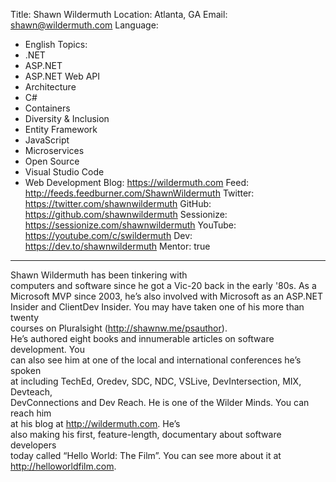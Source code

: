 Title: Shawn Wildermuth
Location: Atlanta, GA
Email: shawn@wildermuth.com
Language:
  - English
Topics:
  - .NET
  - ASP.NET
  - ASP.NET Web API
  - Architecture
  - C#
  - Containers
  - Diversity & Inclusion
  - Entity Framework
  - JavaScript
  - Microservices
  - Open Source
  - Visual Studio Code
  - Web Development
Blog: https://wildermuth.com
Feed: http://feeds.feedburner.com/ShawnWildermuth
Twitter: https://twitter.com/shawnwildermuth
GitHub: https://github.com/shawnwildermuth
Sessionize: https://sessionize.com/shawnwildermuth
YouTube: https://youtube.com/c/swildermuth
Dev: https://dev.to/shawnwildermuth
Mentor: true
---
Shawn Wildermuth has been tinkering with<br>computers and software since he got a Vic-20 back in the early '80s. As a<br>Microsoft MVP since 2003, he’s also involved with Microsoft as an ASP.NET<br>Insider and ClientDev Insider. You may have taken one of his more than twenty<br>courses on Pluralsight (http://shawnw.me/psauthor).<br>He’s authored eight books and innumerable articles on software development. You<br>can also see him at one of the local and international conferences he’s spoken<br>at including TechEd, Oredev, SDC, NDC, VSLive, DevIntersection, MIX, Devteach,<br>DevConnections and Dev Reach. He is one of the Wilder Minds. You can reach him<br>at his blog at http://wildermuth.com. He’s<br>also making his first, feature-length, documentary about software developers<br>today called “Hello World: The Film”. You can see more about it at http://helloworldfilm.com.
